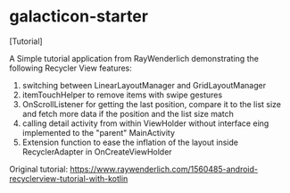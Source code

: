 # galacticon-starter
[Tutorial]

A Simple tutorial application from RayWenderlich demonstrating the following Recycler View features:
  1. switching between LinearLayoutManager and GridLayoutManager
  2. itemTouchHelper to remove items with swipe gestures
  3. OnScrollListener for  getting the last position, compare it to the list size and fetch more data if the position and the list size match
  4. calling detail activity from within ViewHolder without interface eing implemented to the "parent" MainActivity
  5. Extension function to ease the inflation of the layout inside RecyclerAdapter in OnCreateViewHolder

Original tutorial: https://www.raywenderlich.com/1560485-android-recyclerview-tutorial-with-kotlin
